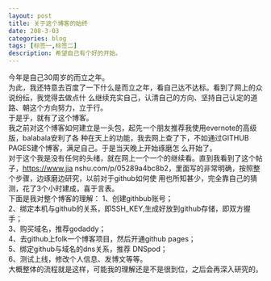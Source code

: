 ```yaml
---
layout: post
title: 关于这个博客的始终
date: 208-3-03
categories: blog
tags: [标签一,标签二]
description: 希望自己有个好的开始。
---
```


  今年是自己30周岁的而立之年。<br/>
  为此，我还特意去百度了一下什么是而立之年，看自己达不达标。看到了网上的众说纷纭，我觉得去做点什
么继续充实自己，认清自己的方向、坚持自己认定的道路、朝这个方向努力，立于行。<br/>
  于是乎，就有了这个博客。<br/>
  我之前对这个博客如何建立是一头包，起先一个朋友推荐我使用evernote的高级版，balabala安利了各
种在天上的功能，我去网上查了下，不如通过GITHUB PAGES建个博客，满足自己。于是当天晚上开始琢磨怎
么开始了。<br/>
  对于这个我是没有任何的头绪，就在网上一个一个的继续看。直到我看到了这个帖子，https://www.jia
nshu.com/p/05289a4bc8b2，里面写的非常明确，按照整个步骤，边琢磨边研究，以前对于github如何使
用也所知甚少，完全靠自己的猜测，花了3个小时建成，喜于言表。<br/>
  下面是我对整个博客的理解：
  1、创建githbub账号；<br/>
  2、绑定本机与github的关系，即SSH_KEY,生成好放到github存储，即双方握手；<br/>
  3、购买域名，推荐godaddy；<br/>
  4、去github上folk一个博客项目，然后开通github pages；<br/>
  5、绑定github与域名的dns关系，推荐 DNSpod；<br/>
  6、测试上线，修改个人信息、发博文等等。<br/>
  大概整体的流程就是这样，可能我的理解还是不是很到位，之后会再深入研究的。
